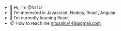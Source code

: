 - 👋 Hi, I’m @NITU
- 👀 I’m interested in Javascript, Nodejs, React, Angular
- 🌱 I’m currently learning React
- 📫 How to reach me nitusahu448@gmail.com

<!---
NITU1995/NITU1995 is a ✨ special ✨ repository because its `README.md` (this file) appears on your GitHub profile.
You can click the Preview link to take a look at your changes.
--->
